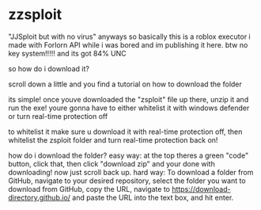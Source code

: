 # zzsploit
"JJSploit but with no virus" anyways so basically this is a roblox executor i made with Forlorn API while i was bored and im publishing it here. btw no key system!!!!! and its got 84% UNC







so how do i download it?

scroll down a little and you find a tutorial on how to download the folder

its simple! once youve downloaded the "zsploit" file up there, unzip it and run the exe!
youre gonna have to either whitelist it with windows defender or turn real-time protection off

to whitelist it make sure u download it with real-time protection off, then whitelist the zsploit folder and turn real-time protection back on!


how do i download the folder?
easy way:
at the top theres a green "code" button, click that, then click "download zip" and your done with downloading! now just scroll back up.
hard way:
To download a folder from GitHub, navigate to your desired repository, select the folder you want to download from GitHub,
copy the URL, navigate to https://download-directory.github.io/ and paste the URL into the text box, and hit enter.
